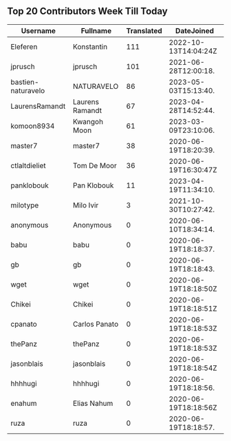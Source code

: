 ## Top 20 Contributors Week Till Today ##
|Username|Fullname|Translated|DateJoined|
|--------|--------|----------|----------|
|Eleferen|Konstantin|111|2022-10-13T14:04:24Z|
|jprusch|jprusch|101|2021-06-28T12:00:18.|
|bastien-naturavelo|NATURAVELO|86|2023-05-03T15:13:40.|
|LaurensRamandt|Laurens Ramandt|67|2023-04-28T14:52:44.|
|komoon8934|Kwangoh Moon|61|2023-03-09T23:10:06.|
|master7|master7|38|2020-06-19T18:20:39.|
|ctlaltdieliet|Tom De Moor|36|2020-06-19T16:30:47Z|
|panklobouk|Pan Klobouk|11|2023-04-19T11:34:10.|
|milotype|Milo Ivir|3|2021-10-30T10:27:42.|
|anonymous|Anonymous|0|2020-06-10T18:34:14.|
|babu|babu|0|2020-06-19T18:18:37.|
|gb|gb|0|2020-06-19T18:18:43.|
|wget|wget|0|2020-06-19T18:18:50Z|
|Chikei|Chikei|0|2020-06-19T18:18:51Z|
|cpanato|Carlos Panato|0|2020-06-19T18:18:53Z|
|thePanz|thePanz|0|2020-06-19T18:18:53Z|
|jasonblais|jasonblais|0|2020-06-19T18:18:54Z|
|hhhhugi|hhhhugi|0|2020-06-19T18:18:56.|
|enahum|Elias  Nahum|0|2020-06-19T18:18:56Z|
|ruza|ruza|0|2020-06-19T18:18:57.|
